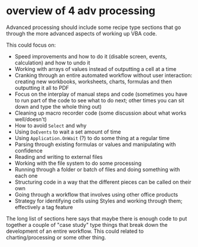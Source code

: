 # overview of 4 adv processing

Advanced processing should include some recipe type sections that go through the more advanced aspects of working up VBA code.

This could focus on:

* Speed improvements and how to do it (disable screen, events, calculation) and how to undo it
* Working with arrays of values instead of outputting a cell at a time
* Cranking through an entire automated workflow without user interaction: creating new workbooks, worksheets, charts, formulas and then outputting it all to PDF
* Focus on the interplay of manual steps and code (sometimes you have to run part of the code to see what to do next; other times you can sit down and type the whole thing out)
* Cleaning up macro recorder code (some discussion about what works well/doesn't)
* How to avoid `Select` and why
* Using `DoEvents` to wait a set amount of time
* Using `Application.OnWait` (?) to do some thing at a regular time
* Parsing through existing formulas or values and manipulating with confidence
* Reading and writing to external files
* Working with the file system to do some processing
* Running through a folder or batch of files and doing something with each one
* Structuring code in a way that the different pieces can be called on their own
* Going through a workflow that involves using other office products
* Strategy for identifying cells using Styles and working through them; effectively a tag feature

The long list of sections here says that maybe there is enough code to put together a couple of "case study" type things that break down the development of an entire workflow.  This could related to charting/processing or some other thing.
